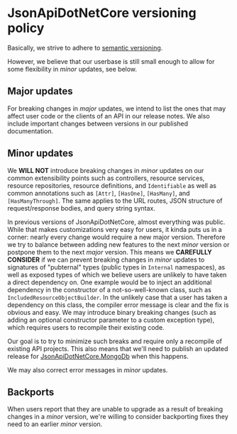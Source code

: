 # JsonApiDotNetCore versioning policy

Basically, we strive to adhere to [semantic versioning](https://semver.org/).

However, we believe that our userbase is still small enough to allow for some flexibility in _minor_ updates, see below.

## Major updates

For breaking changes in _major_ updates, we intend to list the ones that may affect user code or the clients of an API in our release notes. We also include important changes between versions in our published documentation.

## Minor updates

We **WILL NOT** introduce breaking changes in _minor_ updates on our common extensibility points such as controllers, resource services, resource repositories, resource definitions, and `Identifiable` as well as common annotations such as `[Attr]`, `[HasOne]`, `[HasMany]`, and `[HasManyThrough]`. The same applies to the URL routes, JSON structure of request/response bodies, and query string syntax.

In previous versions of JsonApiDotNetCore, almost everything was public. While that makes customizations very easy for users, it kinda puts us in a corner: nearly every change would require a new major version. Therefore we try to balance between adding new features to the next _minor_ version or postpone them to the next _major_ version. This means we **CAREFULLY CONSIDER** if we can prevent breaking changes in _minor_ updates to signatures of "pubternal" types (public types in `Internal` namespaces), as well as exposed types of which we believe users are unlikely to have taken a direct dependency on. One example would be to inject an additional dependency in the constructor of a not-so-well-known class, such as `IncludedResourceObjectBuilder`. In the unlikely case that a user has taken a dependency on this class, the compiler error message is clear and the fix is obvious and easy. We may introduce binary breaking changes (such as adding an optional constructor parameter to a custom exception type), which requires users to recompile their existing code.

Our goal is to try to minimize such breaks and require only a recompile of existing API projects. This also means that we'll need to publish an updated release for [JsonApiDotNetCore.MongoDb](https://github.com/json-api-dotnet/JsonApiDotNetCore.MongoDb) when this happens.

We may also correct error messages in _minor_ updates.

## Backports

When users report that they are unable to upgrade as a result of breaking changes in a _minor_ version, we're willing to consider backporting fixes they need to an earlier _minor_ version.
